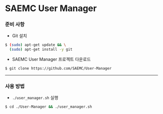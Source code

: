 # SAEMC User Manager

### 준비 사항

- Git 설치
```bash
$ (sudo) apt-get update && \
  (sudo) apt-get install -y git
```

- SAEMC User Manager 프로젝트 다운로드
```bash
$ git clone https://github.com/SAEMC/User-Manager
```

---

### 사용 방법

- `./user_manager.sh` 실행
```bash
$ cd ./User-Manager && ./user_manager.sh
```

<br/>

